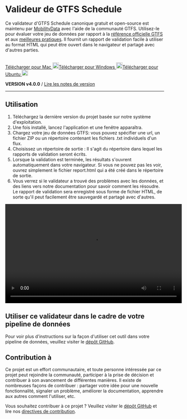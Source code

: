 # Valideur de GTFS Schedule

Ce validateur d'GTFS Schedule canonique gratuit et open-source est maintenu par [MobilityData](https://mobilitydata.org) avec l'aide de la communauté GTFS. Utilisez-le pour évaluer votre jeu de données par rapport à la [référence officielle GTFS](reference.md) et aux [meilleures pratiques](best-practices.md). Il fournit un rapport de validation facile à utiliser au format HTML qui peut être ouvert dans le navigateur et partagé avec d'autres parties.

<!-- <img class="center" src="../../assets/validator_animation.gif" width="150"> -->

<br>

<div class="usage-buttons">
   <a class="button" href="https://share.mobilitydata.org/validator-installer-mac">Télécharger pour Mac <img class="icon" src="../../assets/apple.svg" width="20"/></a><a class="button" href="https://share.mobilitydata.org/validator-installer-windows">Télécharger pour Windows <img class="icon" src="../../assets/windows.svg" width="20"/></a><a class="button" href="https://share.mobilitydata.org/validator-installer-ubuntu">Télécharger pour Ubuntu <img class="icon" src="../../assets/ubuntu.svg" width="20"/></a>
</a></div>

**VERSION v4.0.0** / [Lire les notes de version](https://github.com/MobilityData/gtfs-validator/releases/latest)

<hr/>

## Utilisation

<div class="usage">
    <div class="usage-list">
        <ol>
            <li>Téléchargez la dernière version du projet basée sur notre système d'exploitation.</li>
            <li>Une fois installé, lancez l'application et une fenêtre apparaîtra.</li>
            <li>Chargez votre jeu de données GTFS: vous pouvez spécifier une url, un fichier ZIP ou un répertoire contenant les fichiers .txt individuels d'un flux.</li>
            <li>Choisissez un répertoire de sortie : Il s'agit du répertoire dans lequel les rapports de validation seront écrits.</li>
            <li>Lorsque la validation est terminée, les résultats s'ouvrent automatiquement dans votre navigateur. Si vous ne pouvez pas les voir, ouvrez simplement le fichier report.html qui a été créé dans le répertoire de sortie.</li>
            <li>Vous verrez si le validateur a trouvé des problèmes avec les données, et des liens vers notre documentation pour savoir comment les résoudre. Le rapport de validation sera enregistré sous forme de fichier HTML, de sorte qu'il peut facilement être sauvegardé et partagé avec d'autres.</li>
        </ol>
    </div>
    <div class="usage-video">
        <video class="center" width="560" height="315" controls="">
            <source src="../../assets/validator_demo_large.mp4" type="video/mp4">
        </source></video>
    </div>
</div>

## Utiliser ce validateur dans le cadre de votre pipeline de données

Pour voir plus d'instructions sur la façon d'utiliser cet outil dans votre pipeline de données, veuillez visiter le [dépôt GitHub](https://github.com/MobilityData/gtfs-validator).

## Contribution à

Ce projet est un effort communautaire, et toute personne intéressée par ce projet peut rejoindre la communauté, participer à la prise de décision et contribuer à son avancement de différentes manières. Il existe de nombreuses façons de contribuer : partager votre idée pour une nouvelle fonctionnalité, signaler un problème, améliorer la documentation, apprendre aux autres comment l'utiliser, etc.

Vous souhaitez contribuer à ce projet ? Veuillez visiter le [dépôt GitHub](https://github.com/MobilityData/gtfs-validator) et lire nos [directives de contribution](https://github.com/MobilityData/gtfs-validator/blob/master/docs/CONTRIBUTING.md).
